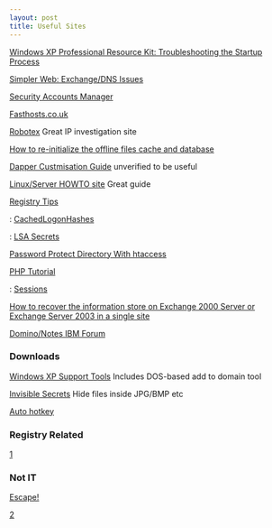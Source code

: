 ```yaml
---
layout: post 
title: Useful Sites
---
```


[Windows XP Professional Resource Kit: Troubleshooting the Startup
Process](http://www.microsoft.com/technet/prodtechnol/winxppro/reskit/c29621675.mspx)

[Simpler Web: Exchange/DNS
Issues](http://www.swinc.com/resources/exchange/smtp_dnsissues.asp)

[Security Accounts
Manager](http://www.beginningtoseethelight.org/ntsecurity/index.php)

[Fasthosts.co.uk](http://www.fasthosts.co.uk)

[Robotex](http://www.robtex.com) Great IP investigation site

[How to re-initialize the offline files cache and
database](http://support.microsoft.com/kb/230738)

[Dapper Custmisation
Guide](http://ubuntuforums.org/showthread.php?t=296462) unverified to be
useful

[Linux/Server HOWTO site](http://gentoo-wiki.com/Index:HOWTO) Great
guide

[Registry
Tips](http://www.windowsnetworking.com/kbase/WindowsTips/WindowsNT/RegistryTips/)

:   [CachedLogonHashes](http://www.windowsnetworking.com/kbase/WindowsTips/WindowsNT/RegistryTips/Password/CachedLogonHashes.html)

<!-- -->

:   [LSA
    Secrets](http://www.windowsnetworking.com/nt/registry/rtips320.shtml)

[Password Protect Directory With
htaccess](http://www.cyberciti.biz/faq/howto-setup-apache-password-protect-directory-with-htaccess-file/)

[PHP Tutorial](http://www.w3schools.com/php/default.asp)

:   [Sessions](http://www.w3schools.com/php/php_sessions.asp)

[How to recover the information store on Exchange 2000 Server or
Exchange Server 2003 in a single
site](http://support.microsoft.com/kb/313184/)

[Domino/Notes IBM Forum](http://www-10.lotus.com/ldd/nd6forum.nsf)

### Downloads

[Windows XP Support Tools](http://support.microsoft.com/kb/838079/en-us)
Includes DOS-based add to domain tool

[Invisible
Secrets](http://software.techrepublic.com.com/download.aspx?&docid=236355&promo=100511)
Hide files inside JPG/BMP etc

[Auto hotkey](http://www.autohotkey.com/)

### Registry Related

[1](http://technet2.microsoft.com/windowsserver/en/library/c07587ec-4a60-4bca-8508-29a4296b72121033.mspx?mfr=true)

### Not IT

[Escape!](http://members.iinet.net.au/~pontipak/redsquare.html)

[2](http://en.wikipedia.org/wiki/Wikipedia:Featured_pictures/Aeronautics_and_aviation)

